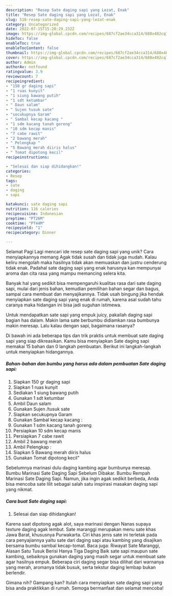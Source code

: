 ```yaml
---
description: "Resep Sate daging sapi yang Lezat, Enak"
title: "Resep Sate daging sapi yang Lezat, Enak"
slug: 510-resep-sate-daging-sapi-yang-lezat-enak
category: Uncategorized
date: 2022-07-15T15:20:29.232Z
image: https://img-global.cpcdn.com/recipes/687cf2ae34cca314/680x482cq70/sate-daging-sapi-foto-resep-utama.jpg
hideToc: false
enableToc: true
enableTocContent: false
thumbnail: https://img-global.cpcdn.com/recipes/687cf2ae34cca314/680x482cq70/sate-daging-sapi-foto-resep-utama.jpg
cover: https://img-global.cpcdn.com/recipes/687cf2ae34cca314/680x482cq70/sate-daging-sapi-foto-resep-utama.jpg
author: Admin
authorAv: notfound
ratingvalue: 3.9
reviewcount: 7
recipeingredient:
- "150 gr daging sapi"
- "1 ruas kunyit"
- "1 siung bawang putih"
- "1 sdt ketumbar"
- " Daun salam"
- " Sujen tusuk sate"
- "secukupnya Garam"
- " Sambal kecap kacang "
- "1 sdm kacang tanah goreng"
- "10 sdm kecap manis"
- "7 cabe rawit"
- "2 bawang merah"
- " Pelengkap "
- "5 Bawang merah diiris halus"
- " Tomat dipotong kecil"
recipeinstructions:

- "Selesai dan siap dihidangkan!"
categories:
- Resep
tags:
- sate
- daging
- sapi

katakunci: sate daging sapi 
nutrition: 116 calories
recipecuisine: Indonesian
preptime: "PT26M"
cooktime: "PT44M"
recipeyield: "1"
recipecategory: Dinner

---
```



Selamat Pagi Lagi mencari ide resep sate daging sapi yang unik? Cara menyiapkannya memang Agak tidak susah dan tidak juga mudah. Kalau keliru mengolah maka hasilnya tidak akan memuaskan dan justru cenderung tidak enak. Padahal sate daging sapi yang enak harusnya kan mempunyai aroma dan cita rasa yang mampu memancing selera kita.


Banyak hal yang sedikit bisa mempengaruhi kualitas rasa dari sate daging sapi, mulai dari jenis bahan, kemudian pemilihan bahan segar dan bagus, sampai cara membuat dan menyajikannya. Tidak usah bingung jika hendak menyiapkan sate daging sapi yang enak di rumah, karena asal sudah tahu caranya maka hidangan ini bisa jadi suguhan istimewa.

Untuk mendapatkan sate sapi yang empuk juicy, pakailah daging sapi bagian has dalam. Makin lama sate berbumbu didiamkan rasa bumbunya makin meresap. Lalu kalau dengan sapi, bagaimana rasanya?


Di bawah ini ada beberapa tips dan trik praktis untuk membuat sate daging sapi yang siap dikreasikan. Kamu bisa menyiapkan Sate daging sapi memakai 15 bahan dan 0 langkah pembuatan. Berikut ini langkah-langkah untuk menyiapkan hidangannya.

<!--inarticleads1-->

##### Bahan-bahan dan bumbu yang harus ada dalam pembuatan Sate daging sapi:

1. Siapkan 150 gr daging sapi
1. Siapkan 1 ruas kunyit
1. Sediakan 1 siung bawang putih
1. Gunakan 1 sdt ketumbar
1. Ambil  Daun salam
1. Gunakan  Sujen /tusuk sate
1. Siapkan secukupnya Garam
1. Gunakan  Sambal kecap kacang :
1. Gunakan 1 sdm kacang tanah goreng
1. Persiapkan 10 sdm kecap manis
1. Persiapkan 7 cabe rawit
1. Ambil 2 bawang merah
1. Ambil  Pelengkap :
1. Siapkan 5 Bawang merah diiris halus
1. Gunakan  Tomat dipotong kecil&#34;


Sebelumnya marinasi dulu daging kambing agar bumbunya meresap. Bumbu Marinasi Sate Daging Sapi Sebelum Dibakar. Bumbu Rempah Marinasi Sate Daging Sapi. Namun, jika ingin agak sedikit berbeda, Anda bisa mencoba sate lilit sebagai salah satu inspirasi masakan daging sapi yang nikmat. 

<!--inarticleads2-->

##### Cara buat Sate daging sapi:


1. Selesai dan siap dihidangkan!

Karena saat dipotong agak alot, saya marinasi dengan Nanas supaya texture daging agak lembut. Sate maranggi merupakan menu sate khas Jawa Barat, khususnya Purwakarta. Ciri khas jenis sate ini terletak pada cara penyajiannya yaitu sate dari daging sapi atau kambing yang disajikan bersama bumbu sambal kecap-tomat. Baca juga: Riwayat Sate Maranggi, Alasan Satu Tusuk Berisi Hanya Tiga Daging Baik sate sapi maupun sate kambing, sebaiknya gunakan daging yang masih segar untuk membuat sate agar hasilnya empuk. Beberapa ciri daging segar bisa dilihat dari warnanya yang merah, aromanya tidak busuk, serta tekstur daging lembap bukan berlendir. 

Gimana nih? Gampang kan? Itulah cara menyiapkan sate daging sapi yang bisa anda praktikkan di rumah. Semoga bermanfaat dan selamat mencoba!
